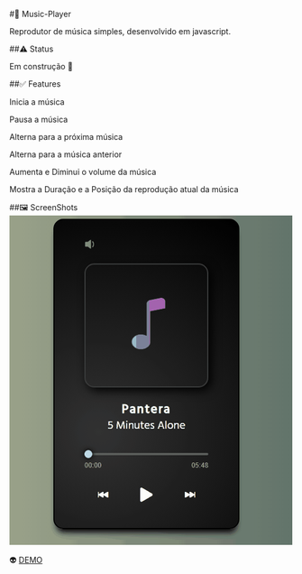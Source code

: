 #🎵 Music-Player 
<p>Reprodutor de música simples, desenvolvido em javascript.</p>

##⚠️ Status
<p>Em construção 🚧</p>

##✅ Features
<p>Inicia a música</p>
<p>Pausa a música</p>
<p>Alterna para a próxima música</p>
<p>Alterna para a música anterior</p>
<p>Aumenta e Diminui o volume da música</p>
<p>Mostra a Duração e a Posição da reprodução atual da música</p>

##🖼️ ScreenShots 
<img src="Assets/Animação.gif">

👽 <a href='https://andersonbones.github.io/Music-Player/'>DEMO</a>
